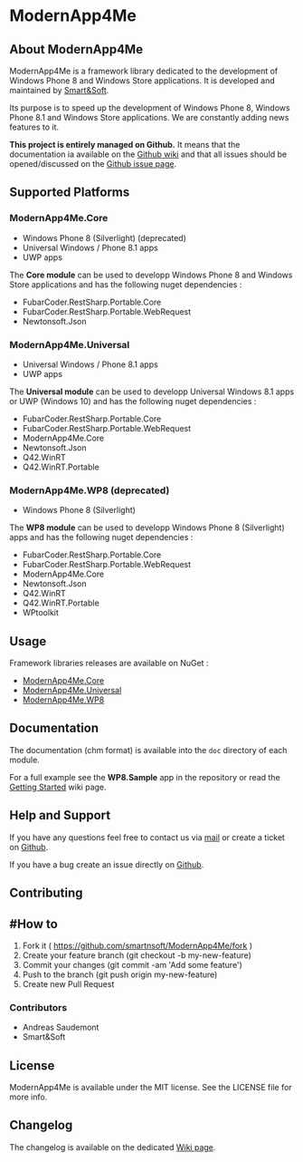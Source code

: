 # ModernApp4Me

## About ModernApp4Me

ModernApp4Me is a framework library dedicated to the development of Windows Phone 8 and Windows Store applications. It is developed and maintained by [Smart&Soft](http://www.smartnsoft.com).

Its purpose is to speed up the development of Windows Phone 8, Windows Phone 8.1 and Windows Store applications. We are constantly adding news features to it.

**This project is entirely managed on Github.** It means that the documentation ia available on the [Github wiki](https://github.com/smartnsoft/ModernApp4Me/wiki) and that all issues should be opened/discussed on the [Github issue page](https://github.com/smartnsoft/ModernApp4Me/issues).

## Supported Platforms

### ModernApp4Me.Core

* Windows Phone 8 (Silverlight) (deprecated)
* Universal Windows / Phone 8.1 apps
* UWP apps

The **Core module** can be used to developp Windows Phone 8 and Windows Store applications and has the following nuget dependencies :
* FubarCoder.RestSharp.Portable.Core
* FubarCoder.RestSharp.Portable.WebRequest
* Newtonsoft.Json

### ModernApp4Me.Universal

* Universal Windows / Phone 8.1 apps
* UWP apps

The **Universal module** can be used to developp Universal Windows 8.1 apps or UWP (Windows 10) and has the following nuget dependencies :
* FubarCoder.RestSharp.Portable.Core
* FubarCoder.RestSharp.Portable.WebRequest
* ModernApp4Me.Core
* Newtonsoft.Json
* Q42.WinRT
* Q42.WinRT.Portable

### ModernApp4Me.WP8 (deprecated)

* Windows Phone 8 (Silverlight)

The **WP8 module** can be used to developp Windows Phone 8 (Silverlight) apps and has the following nuget dependencies :
* FubarCoder.RestSharp.Portable.Core
* FubarCoder.RestSharp.Portable.WebRequest
* ModernApp4Me.Core
* Newtonsoft.Json
* Q42.WinRT
* Q42.WinRT.Portable
* WPtoolkit

## Usage

Framework libraries releases are available on NuGet :
* [ModernApp4Me.Core](https://www.nuget.org/packages/ModernApp4Me.Core)
* [ModernApp4Me.Universal](https://www.nuget.org/packages/ModernApp4Me.Universal/)
* [ModernApp4Me.WP8](https://www.nuget.org/packages/ModernApp4Me.WP8)

## Documentation

The documentation (chm format) is available into the `doc` directory of each module.

For a full example see the **WP8.Sample** app in the repository or read the [Getting Started](https://github.com/smartnsoft/ModernApp4Me/wiki/Getting-Started) wiki page.

## Help and Support

If you have any questions feel free to contact us via [mail](mailto:modernapp4me@smartnsoft.com) or create a ticket on [Github](https://github.com/smartnsoft/ModernApp4Me/issues).

If you have a bug create an issue directly on [Github](https://github.com/smartnsoft/ModernApp4Me/issues).

## Contributing

## #How to

1. Fork it ( https://github.com/smartnsoft/ModernApp4Me/fork )
2. Create your feature branch (git checkout -b my-new-feature)
3. Commit your changes (git commit -am 'Add some feature')
4. Push to the branch (git push origin my-new-feature)
5. Create new Pull Request

### Contributors

* Andreas Saudemont
* Smart&Soft

## License

ModernApp4Me is available under the MIT license. See the LICENSE file for more info.

## Changelog

The changelog is available on the dedicated [Wiki page](https://github.com/smartnsoft/ModernApp4Me/wiki/Changelog).
